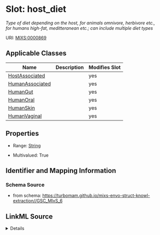 # Slot: host_diet


_Type of diet depending on the host, for animals omnivore, herbivore etc., for humans high-fat, meditteranean etc.; can include multiple diet types_



URI: [MIXS:0000869](https://w3id.org/mixs/0000869)



<!-- no inheritance hierarchy -->




## Applicable Classes

| Name | Description | Modifies Slot |
| --- | --- | --- |
[HostAssociated](HostAssociated.md) |  |  yes  |
[HumanAssociated](HumanAssociated.md) |  |  yes  |
[HumanGut](HumanGut.md) |  |  yes  |
[HumanOral](HumanOral.md) |  |  yes  |
[HumanSkin](HumanSkin.md) |  |  yes  |
[HumanVaginal](HumanVaginal.md) |  |  yes  |







## Properties

* Range: [String](String.md)

* Multivalued: True





## Identifier and Mapping Information







### Schema Source


* from schema: https://turbomam.github.io/mixs-envo-struct-knowl-extraction//GSC_MIxS_6




## LinkML Source

<details>
```yaml
name: host_diet
description: Type of diet depending on the host, for animals omnivore, herbivore etc.,
  for humans high-fat, meditteranean etc.; can include multiple diet types
title: host diet
notes:
- diet
- host
- host.
from_schema: https://turbomam.github.io/mixs-envo-struct-knowl-extraction//GSC_MIxS_6
rank: 1000
slot_uri: MIXS:0000869
multivalued: true
alias: host_diet
domain_of:
- HostAssociated
- HumanAssociated
- HumanGut
- HumanOral
- HumanSkin
- HumanVaginal
range: string
required: false
recommended: false

```
</details>